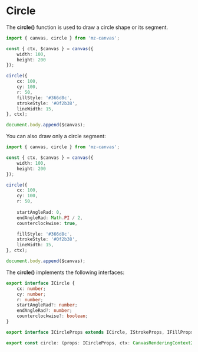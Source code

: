 # Circle

The **circle()** function is used to draw a circle shape or its segment.

```ts
import { canvas, circle } from 'mz-canvas';

const { ctx, $canvas } = canvas({
    width: 100,
    height: 200
});

circle({
    cx: 100,
    cy: 100,
    r: 50,
    fillStyle: '#366d8c',
    strokeStyle: '#0f2b38',
    lineWidth: 15,
}, ctx);

document.body.append($canvas);
```

You can also draw only a circle segment:

```ts
import { canvas, circle } from 'mz-canvas';

const { ctx, $canvas } = canvas({
    width: 100,
    height: 200
});

circle({
    cx: 100,
    cy: 100,
    r: 50,
    
    startAngleRad: 0,
    endAngleRad: Math.PI / 2,
    counterclockwise: true,

    fillStyle: '#366d8c',
    strokeStyle: '#0f2b38',
    lineWidth: 15,
}, ctx);

document.body.append($canvas);
```

The **circle()** implements the following interfaces:

```ts
export interface ICircle {
    cx: number;
    cy: number;
    r: number;
    startAngleRad?: number;
    endAngleRad?: number;
    counterclockwise?: boolean;
}

export interface ICircleProps extends ICircle, IStrokeProps, IFillProps { }

export const circle: (props: ICircleProps, ctx: CanvasRenderingContext2D) => void;
```

